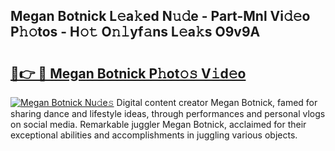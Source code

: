 ## Megan Botnick L𝚎a𝚔ed N𝚞𝚍e - Part-Mnl Vi𝚍𝚎o P𝚑𝚘tos - H𝚘𝚝 O𝚗𝚕yf𝚊ns L𝚎a𝚔s O9v9A

# <h2><a href="http://kfbppin.oniu.top/?m=Megan+Botnick">🔗👉 🔴 Megan Botnick P𝚑ot𝚘𝚜 V𝚒d𝚎o</a></h2>

[![Megan Botnick Nu𝚍e𝚜](https://i.imgur.com/0qMVB7G.gif)](http://kfbppin.oniu.top/?m=Megan+Botnick)
Digital content creator Megan Botnick, famed for sharing dance and lifestyle ideas, through performances and personal vlogs on social media. Remarkable juggler Megan Botnick, acclaimed for their exceptional abilities and accomplishments in juggling various objects.  
